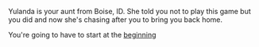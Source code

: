 Yulanda is your aunt from Boise, ID. She told you not to play this game but you did and now she's chasing after you to bring you back home.

You're going to have to start at the [beginning](../marshmallow.md)
